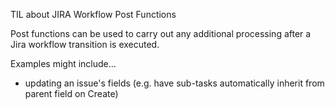 TIL about JIRA Workflow Post Functions

Post functions can be used to carry out any additional processing after a Jira workflow transition is executed. 

Examples might include...
* updating an issue's fields (e.g. have sub-tasks automatically inherit from parent field on Create)

